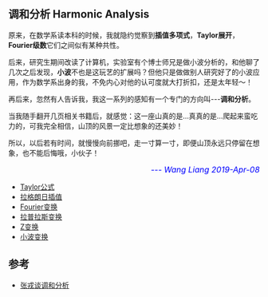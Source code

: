 ## 调和分析 Harmonic Analysis

原来，在数学系读本科的时候，我就隐约觉察到**插值多项式**，**Taylor展开**，**Fourier级数**它们之间似有某种共性。

后来，研究生期间改读了计算机，实验室有个博士师兄是做小波分析的，和他聊了几次之后发现，**小波**不也是这玩艺的扩展吗？但他只是做做别人研究好了的小波应用，作为数学系出身的我，不免内心对他的认可度就大打折扣，还是太年轻～！

再后来，忽然有人告诉我，我这一系列的感知有一个专门的方向叫---**调和分析**。

当我随手翻开几页相关书籍后，就感觉：这一座山真的是...真真的是...爬起来蛮吃力的，可我完全相信，山顶的风景一定比想象的还美妙！

所以，以后若有时间，就慢慢向前挪吧，走一寸算一寸，即便山顶永远只停留在想象，也不能后悔哦，小伙子！

<div style="text-align: right">
 <font size="3" color="blue">
   <i>
      --- Wang Liang 2019-Apr-08
   </i>
 </font>
</div>

- [Taylor公式](math/analys/taylor.md)
- [拉格朗日插值](math/analys/lagrange.md)
- [Fourier变换](math/analys/fourier.md)
- [拉普拉斯变换](math/analys/laplace.md)
- [Z变换](math/analys/z.md)
- [小波变换](math/analys/wavelet.md)

## 参考
- [张戎谈调和分析](https://www.zhihu.com/question/27341196/answer/82717617)
